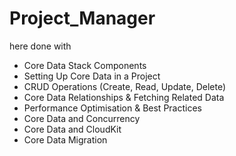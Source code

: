 # Project_Manager

here done with 
* Core Data Stack Components
* Setting Up Core Data in a Project
* CRUD Operations (Create, Read, Update, Delete)
* Core Data Relationships & Fetching Related Data
* Performance Optimisation & Best Practices
* Core Data and Concurrency
* Core Data and CloudKit
* Core Data Migration
